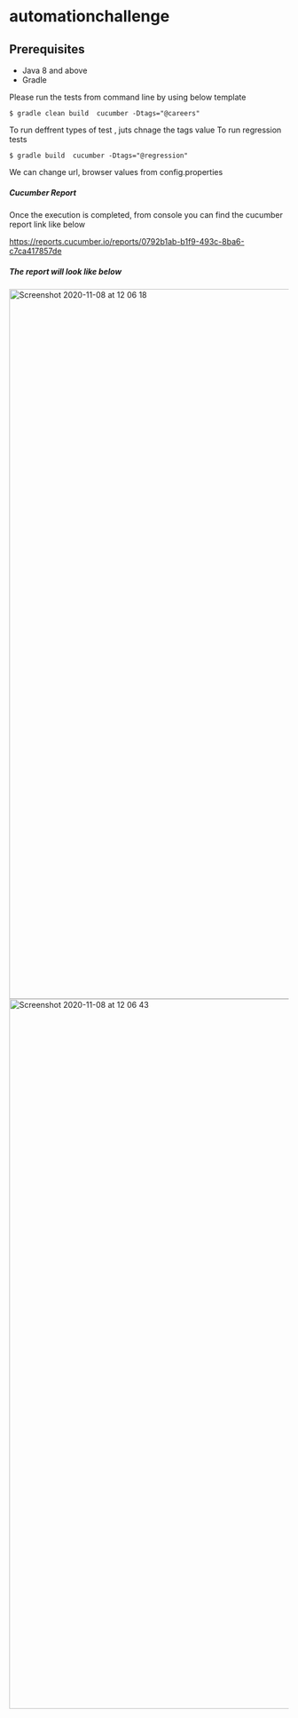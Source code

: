 # automationchallenge

## Prerequisites

* Java 8 and above 
* Gradle 


Please run the tests from command line by using below template
```
$ gradle clean build  cucumber -Dtags="@careers" 
```

To run deffrent types of test , juts chnage the tags value
To run regression tests
```
$ gradle build  cucumber -Dtags="@regression" 
```

We can change url, browser values from config.properties

##### Cucumber Report 

Once the execution is completed, from console you can find the cucumber report link like below

https://reports.cucumber.io/reports/0792b1ab-b1f9-493c-8ba6-c7ca417857de

##### The report will look like below
<img width="1278" alt="Screenshot 2020-11-08 at 12 06 18" src="https://user-images.githubusercontent.com/44940087/98463560-4b8c8280-21bc-11eb-8829-dc7e0b4cda78.png">
<img width="1278" alt="Screenshot 2020-11-08 at 12 06 43" src="https://user-images.githubusercontent.com/44940087/98463561-4f200980-21bc-11eb-81df-a15e4ab4d235.png">
